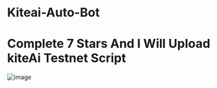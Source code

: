 # Kiteai-Auto-Bot

# Complete 7 Stars And I Will Upload kiteAi Testnet Script

![image](https://github.com/user-attachments/assets/9076e622-0af0-428c-8218-1b5d03fded16)

